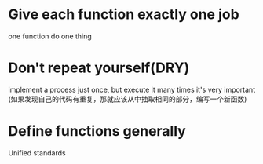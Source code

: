 # Give each function exactly one job
one function do one thing

# Don't repeat yourself(DRY)
implement a process just once, but execute it many times
it's very important
(如果发现自己的代码有重复，那就应该从中抽取相同的部分，编写一个新函数)
# Define functions generally
Unified standards
